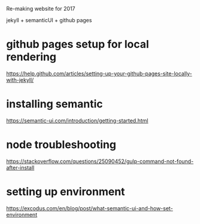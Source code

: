 Re-making website for 2017

jekyll + semanticUI + github pages


# github pages setup for local rendering
https://help.github.com/articles/setting-up-your-github-pages-site-locally-with-jekyll/

# installing semantic
https://semantic-ui.com/introduction/getting-started.html

# node troubleshooting
https://stackoverflow.com/questions/25090452/gulp-command-not-found-after-install

# setting up environment
https://excodus.com/en/blog/post/what-semantic-ui-and-how-set-environment


